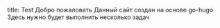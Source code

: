 title: Test
Добро пожаловать
Данный сайт создан на основе go-hugo
Здесь нужно будет выполнить несколько задач